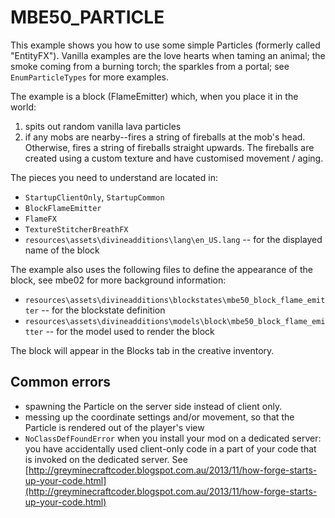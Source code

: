 # MBE50_PARTICLE

This example shows you how to use some simple Particles (formerly called "EntityFX"). Vanilla examples are the love hearts when taming an animal; the smoke coming from a burning torch; the sparkles from a portal; see `EnumParticleTypes` for more examples.

The example is a block (FlameEmitter) which, when you place it in the world:

1. spits out random vanilla lava particles
1. if any mobs are nearby--fires a string of fireballs at the mob's head. Otherwise, fires a string of fireballs straight upwards. The fireballs are created using a custom texture and have customised movement / aging.

The pieces you need to understand are located in:

* `StartupClientOnly`, `StartupCommon`
* `BlockFlameEmitter`
* `FlameFX`
* `TextureStitcherBreathFX`
* `resources\assets\divineadditions\lang\en_US.lang` -- for the displayed name of the block

The example also uses the following files to define the appearance of the block, see mbe02 for more background information:

* `resources\assets\divineadditions\blockstates\mbe50_block_flame_emitter` -- for the blockstate definition
* `resources\assets\divineadditions\models\block\mbe50_block_flame_emitter` -- for the model used to render the block

The block will appear in the Blocks tab in the creative inventory.

## Common errors

* spawning the Particle on the server side instead of client only.
* messing up the coordinate settings and/or movement, so that the Particle is rendered out of the player's view
* `NoClassDefFoundError` when you install your mod on a dedicated server:   you have accidentally used client-only code in a part of your code that is invoked on the dedicated server. See [http://greyminecraftcoder.blogspot.com.au/2013/11/how-forge-starts-up-your-code.html](http://greyminecraftcoder.blogspot.com.au/2013/11/how-forge-starts-up-your-code.html)
